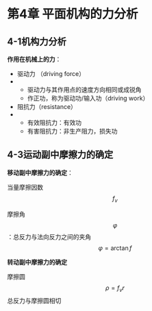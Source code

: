 # 第4章 平面机构的力分析

## 4-1机构力分析

**作用在机械上的力**：

- 驱动力 （driving force）
- - 驱动力与其作用点的速度方向相同或成锐角
  - 作正功，称为驱动功/输入功（driving work）
- 阻抗力（resistance）
- - 有效阻抗力：有效功
  - 有害阻抗力：非生产阻力，损失功

## 4-3运动副中摩擦力的确定



**移动副中摩擦力的确定**：

当量摩擦因数 $$f_v$$



摩擦角 $$\varphi$$ ：总反力与法向反力之间的夹角
$$
\varphi = \arctan f
$$




**转动副中摩擦力的确定**

摩擦圆
$$
\rho = f_v r
$$
总反力与摩擦圆相切
